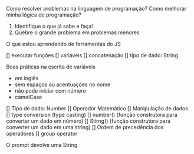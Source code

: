 Como resolver problemas na linguagem de programação?
Como melhorar minha lógica de programação?

1. Identifique o que já sabe e faça!
2. Quebre o grande problema em problemas menores

O que estou aprendendo de ferramentas do JS

[] executar funções
[] variáveis
[] concatenação
[] tipo de dado: String

Boas práticas na escrita de variáveis
- em inglês
- sem espaços ou acentuações no nome
- não pode iniciar com número
- camelCase

[] Tipo de dado: Number
[] Operador Matemático
[] Manipulação de dados
  [] type conversion (type casting)
  [] number() (função construtora para converter um dado em número)
  [] Stirng() (função construtora para converter um dado em uma string)
[] Ordem de precedência dos operadores
[] group operator


O prompt devolve uma String
